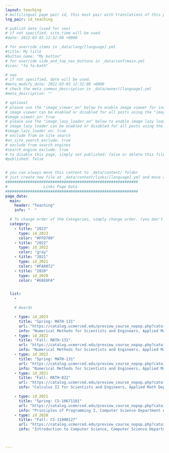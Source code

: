 ```yaml
---
layout: teaching
# multilingual page pair id, this must pair with translations of this page. (This name must be unique)
lng_pair: id_teaching

# publish date (used for seo)
# if not specified, site.time will be used.
#date: 2022-03-03 12:32:00 +0000

# for override items in _data/lang/[language].yml
#title: My title
#button_name: "My button"
# for override side_and_top_nav_buttons in _data/conf/main.yml
#icon: "fa fa-bath"

# seo
# if not specified, date will be used.
#meta_modify_date: 2022-03-03 12:32:00 +0000
# check the meta_common_description in _data/owner/[language].yml
#meta_description: ""

# optional
# please use the "image_viewer_on" below to enable image viewer for individual pages or posts (_posts/ or [language]/_posts folders).
# image viewer can be enabled or disabled for all posts using the "image_viewer_posts: true" setting in _data/conf/main.yml.
#image_viewer_on: true
# please use the "image_lazy_loader_on" below to enable image lazy loader for individual pages or posts (_posts/ or [language]/_posts folders).
# image lazy loader can be enabled or disabled for all posts using the "image_lazy_loader_posts: true" setting in _data/conf/main.yml.
#image_lazy_loader_on: true
# exclude from on site search
#on_site_search_exclude: true
# exclude from search engines
#search_engine_exclude: true
# to disable this page, simply set published: false or delete this file
#published: false


# you can always move this content to _data/content/ folder
# just create new file at _data/content/links/[language].yml and move content below.
###########################################################
#                Links Page Data
###########################################################
page_data:
  main:
    header: "Teaching"
    info: "  "

  # To change order of the Categories, simply change order. (you don't need to change list order.)
  category:
    - title: "2023" 
      type: id_2023
      color: "#FFD700"
    - title: "2022"
      type: id_2022 
      color: "gray"
    - title: "2021" 
      type: id_2021
      color: "#FA8072"
    - title: "2020" 
      type: id_2020
      color: "#E6E6FA"


  list:
    -

    # Awards

    - type: id_2023            
      title: "Spring: MATH-131"                   
      url: "https://catalog.ucmerced.edu/preview_course_nopop.php?catoid=20&coid=48564"      
      info: "Numerical Methods for Scientists and Engineers, Applied Math Department, University of California, Merced"
    - type: id_2022            
      title: "Fall: MATH-131"                   
      url: "https://catalog.ucmerced.edu/preview_course_nopop.php?catoid=20&coid=48564"      
      info: "Numerical Methods for Scientists and Engineers, Applied Math Department, University of California, Merced"
    - type: id_2022            
      title: "Spring: MATH-131"                   
      url: "https://catalog.ucmerced.edu/preview_course_nopop.php?catoid=20&coid=48564"      
      info: "Numerical Methods for Scientists and Engineers, Applied Math Department, University of California, Merced"
    - type: id_2021            
      title: "Fall: MATH-022"                   
      url: "https://catalog.ucmerced.edu/preview_course_nopop.php?catoid=16&coid=39688"       
      info: "Calculus II for Scientists and Engineers, Applied Math Department, University of California, Merced"

    - type: id_2021            
      title: "Spring: CS-10671101"                    
      url: "https://catalog.ucmerced.edu/preview_course_nopop.php?catoid=16&coid=39688"       
      info: "Principles of Programming I, Computer Science Department An-Najah National University"
    - type: id_2020           
      title: "Fall: CS-11000127"                    
      url: "https://catalog.ucmerced.edu/preview_course_nopop.php?catoid=16&coid=39688"       
      info: "Introduction to Computer Science, Computer Science Department An-Najah National University"



---
```

